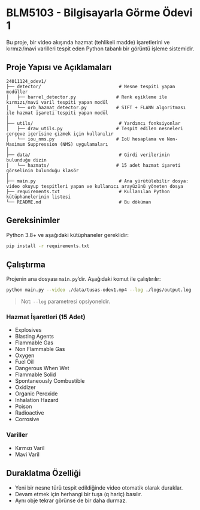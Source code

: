 # BLM5103 - Bilgisayarla Görme Ödevi 1

Bu proje, bir video akışında hazmat (tehlikeli madde) işaretlerini ve kırmızı/mavi varilleri tespit eden Python tabanlı bir görüntü işleme sistemidir.

##  Proje Yapısı ve Açıklamaları

```
24011124_odev1/
├── detector/                             # Nesne tespiti yapan modüller
│   ├── barrel_detector.py               # Renk eşikleme ile kırmızı/mavi varil tespiti yapan modül
│   └── orb_hazmat_detector.py           # SIFT + FLANN algoritması ile hazmat işareti tespiti yapan modül
│
├── utils/                                # Yardımcı fonksiyonlar
│   ├── draw_utils.py                    # Tespit edilen nesneleri çerçeve içerisine çizmek için kullanılır
│   └── iou_nms.py                       # IoU hesaplama ve Non-Maximum Suppression (NMS) uygulamaları
│
├── data/                                 # Girdi verilerinin bulunduğu dizin
│   └── hazmats/                         # 15 adet hazmat işareti görselinin bulunduğu klasör
│
├── main.py                               # Ana yürütülebilir dosya: video okuyup tespitleri yapan ve kullanıcı arayüzünü yöneten dosya
├── requirements.txt                      # Kullanılan Python kütüphanelerinin listesi
└── README.md                             # Bu döküman
```

## Gereksinimler

Python 3.8+ ve aşağıdaki kütüphaneler gereklidir:

```bash
pip install -r requirements.txt
```

## Çalıştırma

Projenin ana dosyası `main.py`’dir. Aşağıdaki komut ile çalıştırılır:

```bash
python main.py --video ./data/tusas-odev1.mp4 --log ./logs/output.log
```

> Not: `--log` parametresi opsiyoneldir.

### Hazmat İşaretleri (15 Adet)
- Explosives
- Blasting Agents
- Flammable Gas
- Non Flammable Gas
- Oxygen
- Fuel Oil
- Dangerous When Wet
- Flammable Solid
- Spontaneously Combustible
- Oxidizer
- Organic Peroxide
- Inhalation Hazard
- Poison
- Radioactive
- Corrosive

### Variller
- Kırmızı Varil
- Mavi Varil

## Duraklatma Özelliği
- Yeni bir nesne türü tespit edildiğinde video otomatik olarak duraklar.
- Devam etmek için herhangi bir tuşa (q hariç) basılır.
- Aynı obje tekrar görünse de bir daha durmaz.

